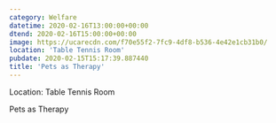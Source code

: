 ```yaml
---
category: Welfare
datetime: 2020-02-16T13:00:00+00:00
dtend: 2020-02-16T15:00:00+00:00
image: https://ucarecdn.com/f70e55f2-7fc9-4df8-b536-4e42e1cb31b0/
location: 'Table Tennis Room'
pubdate: 2020-02-15T15:17:39.887440
title: 'Pets as Therapy'
---
```

Location: Table Tennis Room

Pets as Therapy